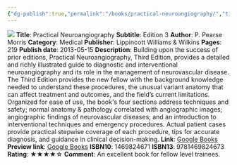 ```yaml
---
{"dg-publish":true,"permalink":"/books/practical-neuroangiography/","title":"Practical Neuroangiography","tags":["endovascular","DSA"],"created":"2024-02-24T11:06:56.000-08:00","updated":"2024-02-24T22:14:26.000-08:00"}
---
```



![](http://books.google.com/books/content?id=HyMQXPCHWNcC&printsec=frontcover&img=1&zoom=1&edge=curl&source=gbs_api)
**Title**: Practical Neuroangiography
**Subtitle**: Edition 3
**Author**: P. Pearse Morris
**Category**: Medical
**Publisher**: Lippincott Williams & Wilkins
**Pages**: 219
**Publish date**: 2013-05-15
**Description**: Building upon the success of prior editions, Practical Neuroangiography, Third Edition, provides a detailed and richly illustrated guide to diagnostic and interventional neuroangiography and its role in the management of neurovascular disease. The Third Edition provides the new fellow with the background knowledge needed to understand these procedures, the unusual variant anatomy that can affect treatment and outcomes, and the field’s current limitations. Organized for ease of use, the book's four sections address techniques and safety; normal anatomy & pathology correlated with angiographic images; angiographic findings of neurovascular diseases; and an introduction to interventional techniques and emergency procedures. Actual patient cases provide practical stepwise coverage of each procedure, tips for accurate diagnosis, and guidance in clinical decision-making.
**Link**: [Google Books](https://play.google.com/store/books/details?id=HyMQXPCHWNcC)
**Preview link**: [Google Books](http://books.google.com/books?id=HyMQXPCHWNcC&printsec=frontcover&dq=practical+neuroangio&hl=&as_pt=BOOKS&cd=2&source=gbs_api)
**ISBN10**: 1469824671
**ISBN13**: 9781469824673
**Rating**: ★★★★☆
**Comment**: An excellent book for fellow level trainees.
